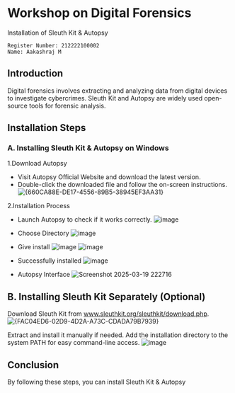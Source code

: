 
# Workshop on Digital Forensics
Installation of Sleuth Kit & Autopsy
```
Register Number: 212222100002
Name: Aakashraj M
```
## Introduction
Digital forensics involves extracting and analyzing data from digital devices to investigate cybercrimes. Sleuth Kit and Autopsy are widely used open-source tools for forensic analysis.

## Installation Steps
### A. Installing Sleuth Kit & Autopsy on Windows
1.Download Autopsy
- Visit Autopsy Official Website and download the latest version.
- Double-click the downloaded file and follow the on-screen instructions.
![{660CA88E-DE17-4556-89B5-38945EF3AA31}](https://github.com/user-attachments/assets/d5cf2c90-4fc9-453e-93ff-ef64378dd232)

2.Installation Process
- Launch Autopsy to check if it works correctly.
 ![image](https://github.com/user-attachments/assets/b3cd238b-745a-4ae8-b7af-3bb26f3acafa)

- Choose Directory
 ![image](https://github.com/user-attachments/assets/82d2d170-c0b2-43bc-871e-05f20c586150)

- Give install
![image](https://github.com/user-attachments/assets/0cfccbdf-fbcf-47ee-a55e-d34cabb50357)
![image](https://github.com/user-attachments/assets/057a4f15-d9c8-49da-8cd3-1c293e896840)

- Successfully installed
![image](https://github.com/user-attachments/assets/7f3a7805-0355-4716-911e-821ad26fe517)

- Autopsy Interface
  ![Screenshot 2025-03-19 222716](https://github.com/user-attachments/assets/3f8dfb03-55b2-4553-8475-de3595a56ff0)

## B. Installing Sleuth Kit Separately (Optional)
Download Sleuth Kit from www.sleuthkit.org/sleuthkit/download.php.
![{FAC04ED6-02D9-4D2A-A73C-CDADA79B7939}](https://github.com/user-attachments/assets/216ff656-18eb-497f-a795-3ca4112e758c)

Extract and install it manually if needed.
Add the installation directory to the system PATH for easy command-line access.
![image](https://github.com/user-attachments/assets/0f92e5bb-cfaa-4505-89db-017f82b73ff8)

## Conclusion
By following these steps, you can install Sleuth Kit & Autopsy 
